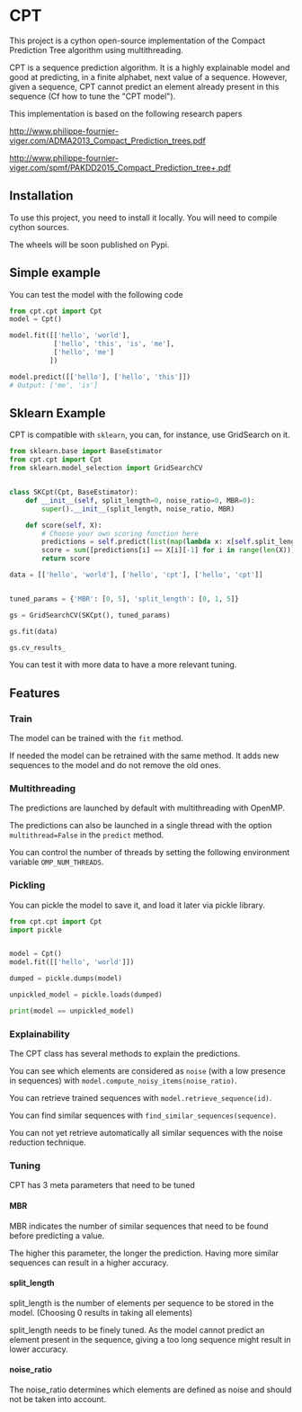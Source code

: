 # CPT

This project is a cython open-source implementation of the Compact Prediction Tree algorithm using multithreading.

CPT is a sequence prediction algorithm. It is a highly explainable model and good at predicting, in a finite alphabet, next value of a sequence. However, given a sequence, CPT cannot predict an element already present in this sequence (Cf how to tune the "CPT model").

This implementation is based on the following research papers

http://www.philippe-fournier-viger.com/ADMA2013_Compact_Prediction_trees.pdf

http://www.philippe-fournier-viger.com/spmf/PAKDD2015_Compact_Prediction_tree+.pdf

## Installation

To use this project, you need to install it locally. You will need to compile cython sources.

The wheels will be soon published on Pypi.

## Simple example

You can test the model with the following code

```python
from cpt.cpt import Cpt
model = Cpt()

model.fit([['hello', 'world'],
           ['hello', 'this', 'is', 'me'],
           ['hello', 'me']
          ])

model.predict([['hello'], ['hello', 'this']])
# Output: ['me', 'is']
```

## Sklearn Example

CPT is compatible with `sklearn`, you can, for instance, use GridSearch on it.
```python
from sklearn.base import BaseEstimator
from cpt.cpt import Cpt
from sklearn.model_selection import GridSearchCV


class SKCpt(Cpt, BaseEstimator):
    def __init__(self, split_length=0, noise_ratio=0, MBR=0):
        super().__init__(split_length, noise_ratio, MBR)

    def score(self, X):
        # Choose your own scoring function here
        predictions = self.predict(list(map(lambda x: x[self.split_length:-1], X)))
        score = sum([predictions[i] == X[i][-1] for i in range(len(X))]) / len(X) * 100
        return score

data = [['hello', 'world'], ['hello', 'cpt'], ['hello', 'cpt']]


tuned_params = {'MBR': [0, 5], 'split_length': [0, 1, 5]}

gs = GridSearchCV(SKCpt(), tuned_params)

gs.fit(data)

gs.cv_results_
```
You can test it with more data to have a more relevant tuning.

## Features
### Train

The model can be trained with the `fit` method.

If needed the model can be retrained with the same method. It adds new sequences to the model and do not remove the old ones.

### Multithreading

The predictions are launched by default with multithreading with OpenMP.

The predictions can also be launched in a single thread with the option `multithread=False` in the `predict` method.

You can control the number of threads by setting the following environment variable `OMP_NUM_THREADS`.

### Pickling

You can pickle the model to save it, and load it later via pickle library.
```python
from cpt.cpt import Cpt
import pickle


model = Cpt()
model.fit([['hello', 'world']])

dumped = pickle.dumps(model)

unpickled_model = pickle.loads(dumped)

print(model == unpickled_model)
```

### Explainability

The CPT class has several methods to explain the predictions.

You can see which elements are considered as `noise` (with a low presence in sequences) with `model.compute_noisy_items(noise_ratio)`.

You can retrieve trained sequences with `model.retrieve_sequence(id)`.

You can find similar sequences with `find_similar_sequences(sequence)`.

You can not yet retrieve automatically all similar sequences with the noise reduction technique.

### Tuning

CPT has 3 meta parameters that need to be tuned

#### MBR

MBR indicates the number of similar sequences that need to be found before predicting a value.

The higher this parameter, the longer the prediction. Having more similar sequences can result in a higher accuracy.

#### split_length

split_length is the number of elements per sequence to be stored in the model. (Choosing 0 results in taking all elements)

split_length needs to be finely tuned. As the model cannot predict an element present in the sequence, giving a too long sequence might result in lower accuracy.

#### noise_ratio

The noise_ratio determines which elements are defined as noise and should not be taken into account.
